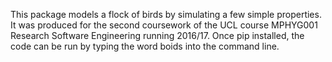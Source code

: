 
This package models a flock of birds by simulating a few simple properties. It was produced for the second coursework of the UCL course MPHYG001 Research Software Engineering running 2016/17. Once pip installed, the code can be run by typing the word    boids    into the command line.